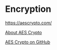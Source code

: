 # Encryption 
[https://aescrypto.com/ ](https://aescrypto.com/) 

[About AES Crypto](https://aescrypto.com/help/)

[AES Crypto on GitHub](https://github.com/evgenyneu/aes-crypto-web) 
